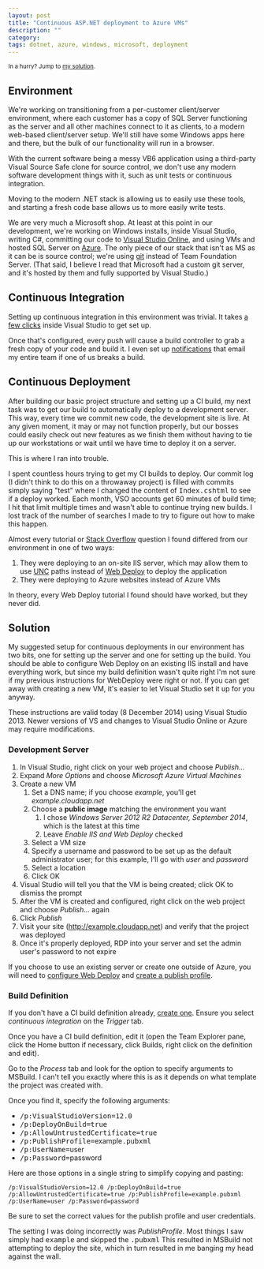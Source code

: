```yaml
---
layout: post
title: "Continuous ASP.NET deployment to Azure VMs"
description: ""
category: 
tags: dotnet, azure, windows, microsoft, deployment
---
```


<small>In a hurry? Jump to <a href="#solution">my solution</a>.</small>

## Environment

We're working on transitioning from a per-customer client/server environment, 
where each customer has a copy of SQL Server functioning as the server and all 
other machines connect to it as clients, to a modern web-based client/server 
setup. We'll still have some Windows apps here and there, but the bulk of our 
functionality will run in a browser.

With the current software being a messy VB6 application using a third-party 
Visual Source Safe clone for source control, we don't use any modern software 
development things with it, such as unit tests or continuous integration.

Moving to the modern .NET stack is allowing us to easily use these tools, and 
starting a fresh code base allows us to more easily write tests.

We are very much a Microsoft shop. At least at this point in our development, 
we're working on Windows installs, inside Visual Studio, writing C#, committing 
our code to [Visual Studio Online](http://visualstudio.com), and using VMs and 
hosted SQL Server on [Azure](http://windowsazure.com). The only piece of our 
stack that isn't as MS as it can be is source control; we're using 
[git](http://www.visualstudio.com/en-us/get-started/share-your-code-in-git-vs.aspx) 
instead of Team Foundation Server. (That said, I believe I read that Microsoft 
had a custom git server, and it's hosted by them and fully supported by Visual 
Studio.)

## Continuous Integration

Setting up continuous integration in this environment was trivial. It takes 
[a few clicks](http://www.visualstudio.com/en-us/get-started/build-your-apps-vs.aspx) 
inside Visual Studio to get set up.

Once that's configured, every push will cause a build controller to grab a 
fresh copy of your code and build it. I even set up 
[notifications](http://msdn.microsoft.com/en-us/library/ms181725.aspx) that 
email my entire team if one of us breaks a build.

## Continuous Deployment

After building our basic project structure and setting up a CI build, my next 
task was to get our build to automatically deploy to a development server. This 
way, every time we commit new code, the development site is live. At any given 
moment, it may or may not function properly, but our bosses could easily check 
out new features as we finish them without having to tie up our workstations or 
wait until we have time to deploy it on a server.

This is where I ran into trouble.

I spent countless hours trying to get my CI builds to deploy. Our commit log (I 
didn't think to do this on a throwaway project) is filled with commits simply 
saying "test" where I changed the content of <kbd>Index.cshtml</kbd> to see if 
a deploy worked. Each month, VSO accounts get 60 minutes of build time; I hit 
that limit multiple times and wasn't able to continue trying new builds. I lost 
track of the number of searches I made to try to figure out how to make this 
happen.

Almost every tutorial or [Stack Overflow](http://stackoverflow.com) question I 
found differed from our environment in one of two ways:

1. They were deploying to an on-site IIS server, which may allow them to use [UNC](https://en.wikipedia.org/wiki/Path_(computing)#Uniform_Naming_Convention) paths instead of [Web Deploy](www.iis.net/downloads/microsoft/web-deploy) to deploy the application
2. They were deploying to Azure websites instead of Azure VMs

In theory, every Web Deploy tutorial I found should have worked, but they never 
did.

## Solution

My suggested setup for continuous deployments in our environment has two bits, 
one for setting up the server and one for setting up the build. You should be 
able to configure Web Deploy on an existing IIS install and have everything 
work, but since my build definition wasn't quite right I'm not sure if my 
previous instructions for WebDeploy were right or not. If you can get away with 
creating a new VM, it's easier to let Visual Studio set it up for you anyway.

These instructions are valid today (8 December 2014) using Visual Studio 2013. 
Newer versions of VS and changes to Visual Studio Online or Azure may require 
modifications.

### Development Server

1. In Visual Studio, right click on your web project and choose _Publish..._
2. Expand _More Options_ and choose _Microsoft Azure Virtual Machines_
3. Create a new VM
    1. Set a DNS name; if you choose _example_, you'll get _example.cloudapp.net_
    2. Choose a **public image** matching the environment you want
        1. I chose _Windows Server 2012 R2 Datacenter, September 2014_, which is the latest at this time
        2. Leave _Enable IIS and Web Deploy_ checked
    3. Select a VM size
    4. Specify a username and password to be set up as the default administrator user; for this example, I'll go with _user_ and _password_
    5. Select a location
    6. Click OK
4. Visual Studio will tell you that the VM is being created; click OK to dismiss the prompt
5. After the VM is created and configured, right click on the web project and choose _Publish..._ again
6. Click _Publish_
7. Visit your site (http://example.cloudapp.net) and verify that the project was deployed
8. Once it's properly deployed, RDP into your server and set the admin user's password to not expire

If you choose to use an existing server or create one outside of Azure, you 
will need to 
[configure Web Deploy](http://www.iis.net/learn/manage/remote-administration/configuring-remote-administration-and-feature-delegation-in-iis-7) 
and 
[create a publish profile](http://msdn.microsoft.com/en-us/library/dd465337(v=vs.110).aspx).

### Build Definition

If you don't have a CI build definition already, 
[create one](http://www.visualstudio.com/en-us/get-started/build-your-apps-vs.aspx). 
Ensure you select _continuous integration_ on the _Trigger_ tab.

Once you have a CI build definition, edit it (open the Team Explorer pane, 
click the Home button if necessary, click Builds, right click on the definition 
and edit).

Go to the _Process_ tab and look for the option to specify arguments to 
MSBuild. I can't tell you exactly where this is as it depends on what template 
the project was created with.

Once you find it, specify the following arguments:

+ <kbd>/p:VisualStudioVersion=12.0</kbd>
+ <kbd>/p:DeployOnBuild=true</kbd>
+ <kbd>/p:AllowUntrustedCertificate=true</kbd>
+ <kbd>/p:PublishProfile=</kbd>example<kbd>.pubxml</kbd>
+ <kbd>/p:UserName=</kbd>user
+ <kbd>/p:Password=</kbd>password

Here are those options in a single string to simplify copying and pasting:

    /p:VisualStudioVersion=12.0 /p:DeployOnBuild=true /p:AllowUntrustedCertificate=true /p:PublishProfile=example.pubxml /p:UserName=user /p:Password=password

Be sure to set the correct values for the publish profile and user credentials.

The setting I was doing incorrectly was _PublishProfile_. Most things I saw 
simply had <kbd>example</kbd> and skipped the <kbd>.pubxml</kbd> This resulted 
in MSBuild not attempting to deploy the site, which in turn resulted in me
banging my head against the wall.
